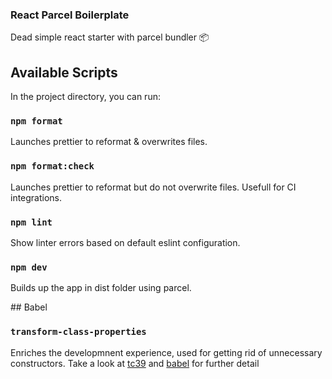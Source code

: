 
### React Parcel Boilerplate

Dead simple react starter with parcel bundler 📦

## Available Scripts

In the project directory, you can run:

### `npm format`

Launches prettier to reformat & overwrites files.

### `npm format:check`

Launches prettier to reformat but do not overwrite files. Usefull for CI integrations.

### `npm lint`

Show linter errors based on default eslint configuration.

### `npm dev`

Builds up the app in dist folder using parcel.

## Babel 

### `transform-class-properties`

Enriches the developmnent experience, used for getting rid of unnecessary constructors. Take a look at [tc39](https://github.com/tc39/proposal-class-fields) and [babel](https://babeljs.io/docs/en/babel-plugin-proposal-class-properties) for further detail

